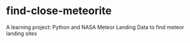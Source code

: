 # find-close-meteorite
A learning project: Python and NASA Meteor Landing Data to find meteor landing sites
